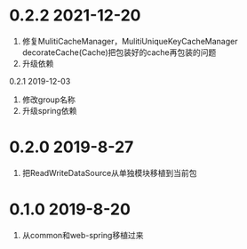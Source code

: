 # 0.2.2 2021-12-20

1. 修复MulitiCacheManager，MulitiUniqueKeyCacheManager decorateCache(Cache)把包装好的cache再包装的问题
2. 升级依赖
    
0.2.1 2019-12-03

1. 修改group名称
2. 升级spring依赖

# 0.2.0 2019-8-27

1. 把ReadWriteDataSource从单独模块移植到当前包


# 0.1.0 2019-8-20

1. 从common和web-spring移植过来
